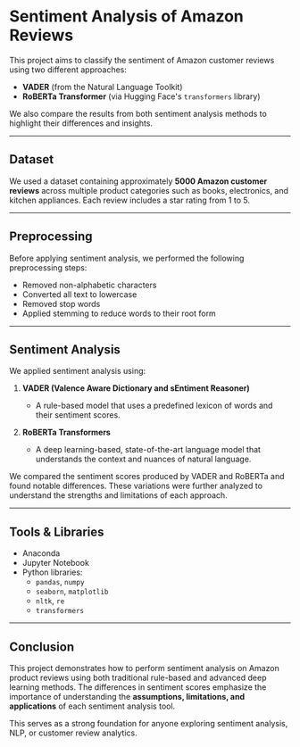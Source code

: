 # Sentiment Analysis of Amazon Reviews

This project aims to classify the sentiment of Amazon customer reviews using two different approaches: 
- **VADER** (from the Natural Language Toolkit)
- **RoBERTa Transformer** (via Hugging Face's `transformers` library)

We also compare the results from both sentiment analysis methods to highlight their differences and insights.

---

## Dataset

We used a dataset containing approximately **5000 Amazon customer reviews** across multiple product categories such as books, electronics, and kitchen appliances. Each review includes a star rating from 1 to 5.

---

## Preprocessing

Before applying sentiment analysis, we performed the following preprocessing steps:
- Removed non-alphabetic characters
- Converted all text to lowercase
- Removed stop words
- Applied stemming to reduce words to their root form

---

## Sentiment Analysis

We applied sentiment analysis using:

1. **VADER (Valence Aware Dictionary and sEntiment Reasoner)**  
   - A rule-based model that uses a predefined lexicon of words and their sentiment scores.

2. **RoBERTa Transformers**  
   - A deep learning-based, state-of-the-art language model that understands the context and nuances of natural language.

We compared the sentiment scores produced by VADER and RoBERTa and found notable differences. These variations were further analyzed to understand the strengths and limitations of each approach.

---

## Tools & Libraries

- Anaconda
- Jupyter Notebook
- Python libraries:
  - `pandas`, `numpy`
  - `seaborn`, `matplotlib`
  - `nltk`, `re`
  - `transformers`

---

## Conclusion

This project demonstrates how to perform sentiment analysis on Amazon product reviews using both traditional rule-based and advanced deep learning methods. The differences in sentiment scores emphasize the importance of understanding the **assumptions, limitations, and applications** of each sentiment analysis tool.

This serves as a strong foundation for anyone exploring sentiment analysis, NLP, or customer review analytics.
